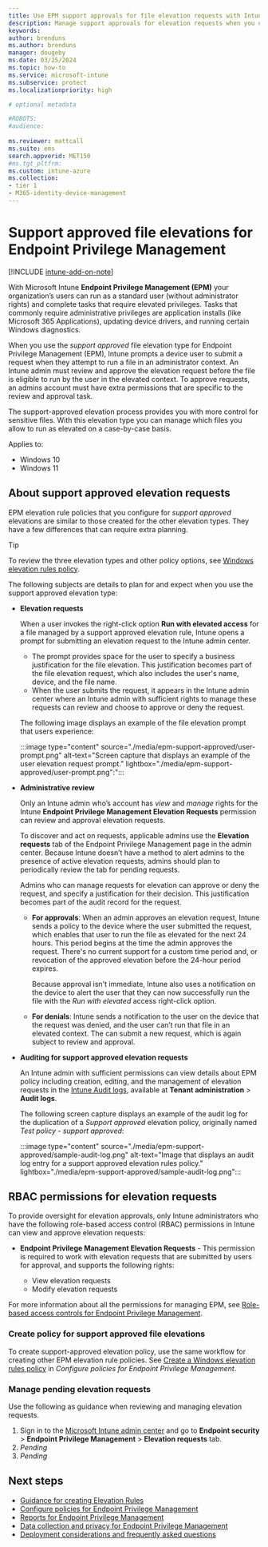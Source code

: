 ```yaml
---
title: Use EPM support approvals for file elevation requests with Intune
description: Manage support approvals for elevation requests when you use Endpoint Privilege Management for Microsoft Intune.
keywords:
author: brenduns
ms.author: brenduns
manager: dougeby
ms.date: 03/25/2024
ms.topic: how-to
ms.service: microsoft-intune
ms.subservice: protect
ms.localizationpriority: high

# optional metadata

#ROBOTS:
#audience:
 
ms.reviewer: mattcall
ms.suite: ems
search.appverid: MET150
#ms.tgt_pltfrm:
ms.custom: intune-azure
ms.collection:
- tier 1
- M365-identity-device-management
---
```


# Support approved file elevations for Endpoint Privilege Management

[!INCLUDE [intune-add-on-note](../includes/intune-add-on-note.md)]

With Microsoft Intune **Endpoint Privilege Management (EPM)** your organization’s users can run as a standard user (without administrator rights) and complete tasks that require elevated privileges. Tasks that commonly require administrative privileges are application installs (like Microsoft 365 Applications), updating device drivers, and running certain Windows diagnostics.

When you use the *support approved* file elevation type for Endpoint Privilege Management (EPM), Intune prompts a device user to submit a request when they attempt to run a file in an administrator context. An Intune admin must review and approve the elevation request before the file is eligible to run by the user in the elevated context. To approve requests, an admins account must have extra permissions that are specific to the review and approval task.

The support-approved elevation process provides you with more control for sensitive files. With this elevation type you can manage which files you allow to run as elevated on a case-by-case basis.

Applies to:

- Windows 10
- Windows 11

## About support approved elevation requests

EPM elevation rule policies that you configure for *support approved* elevations are similar to those created for the other elevation types. They have a few differences that can require extra planning.

> [!TIP]
>
> To review the three elevation types and other policy options, see [Windows elevation rules policy](../protect/epm-policies.md#windows-elevation-settings-policy).

The following subjects are details to plan for and expect when you use the support approved elevation type:

- **Elevation requests**

  When a user invokes the right-click option **Run with elevated access** for a file managed by a support approved elevation rule, Intune opens a prompt for submitting an elevation request to the Intune admin center.

  - The prompt provides space for the user to specify a business justification for the file elevation. This justification becomes part of the file elevation request, which also includes the user's name, device, and the file name.
  - When the user submits the request, it appears in the Intune admin center where an Intune admin with sufficient rights to manage these requests can review and choose to approve or deny the request.

  The following image displays an example of the file elevation prompt that users experience:

  :::image type="content" source="./media/epm-support-approved/user-prompt.png" alt-text="Screen capture that displays an example of the user elevation request prompt." lightbox="./media/epm-support-approved/user-prompt.png":":::

- **Administrative review**

  Only an Intune admin who’s account has *view* and *manage* rights for the Intune **Endpoint Privilege Management Elevation Requests** permission can review and approval elevation requests.

  To discover and act on requests, applicable admins use the **Elevation requests** tab of the Endpoint Privilege Management page in the admin center. Because Intune doesn’t have a method to alert admins to the presence of active elevation requests, admins should plan to periodically review the tab for pending requests.

  Admins who can manage requests for elevation can approve or deny the request, and specify a justification for their decision. This justification becomes part of the audit record for the request.

  - **For approvals**: When an admin approves an elevation request, Intune sends a policy to the device where the user submitted the request, which enables that user to run the file as elevated for the next 24 hours. This period begins at the time the admin approves the request. There's no current support for a custom time period and, or revocation of the approved elevation before the 24-hour period expires.

    Because approval isn't immediate, Intune also uses a notification on the device to alert the user that they can now successfully run the file with the *Run with elevated* access right-click option.

  - **For denials**: Intune sends a notification to the user on the device that the request was denied, and the user can’t run that file in an elevated context. The can submit a new request, which is again subject to review and approval.

- **Auditing for support approved elevation requests**

  An Intune admin with sufficient permissions can view details about EPM policy including creation, editing, and the management of elevation requests in the [Intune Audit logs](../fundamentals/monitor-audit-logs.md), available at **Tenant administration** > **Audit logs**.

  The following screen capture displays an example of the audit log for the duplication of a *Support approved* elevation policy, originally named *Test policy - support approved*:

  :::image type="content" source="./media/epm-support-approved/sample-audit-log.png" alt-text="Image that displays an audit log entry for a support approved elevation rules policy." lightbox="./media/epm-support-approved/sample-audit-log.png":::

## RBAC permissions for elevation requests

To provide oversight for elevation approvals, only Intune administrators who have the following role-based access control (RBAC) permissions in Intune can view and approve elevation requests:

- **Endpoint Privilege Management Elevation Requests** - This permission is required to work with elevation requests that are submitted by users for approval, and supports the following rights:

  - View elevation requests
  - Modify elevation requests

For more information about all the permissions for managing EPM, see [Role-based access controls for Endpoint Privilege Management](../protect/epm-overview.md#role-based-access-controls-for-endpoint-privilege-management).

### Create policy for support approved file elevations

To create support-approved elevation policy, use the same workflow for creating other EPM elevation rule policies. See [Create a Windows elevation rules policy](../protect/epm-policies.md#create-a-windows-elevation-rules-policy) in *Configure policies for Endpoint Privilege Management*.

### Manage pending elevation requests

Use the following as guidance when reviewing and managing elevation requests.

1. Sign in to the [Microsoft Intune admin center](https://go.microsoft.com/fwlink/?linkid=2109431) and go to **Endpoint security** > **Endpoint Privilege Management** > **Elevation requests** tab.
2. *Pending*
3. *Pending*

## Next steps

- [Guidance for creating Elevation Rules](../protect/epm-guidance-for-creating-rules.md)
- [Configure policies for Endpoint Privilege Management](../protect/epm-policies.md)
- [Reports for Endpoint Privilege Management](../protect/epm-reports.md)
- [Data collection and privacy for Endpoint Privilege Management](../protect/epm-data-collection.md)
- [Deployment considerations and frequently asked questions](../protect/epm-deployment-considerations-ki.md)
